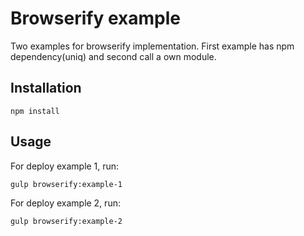 
Browserify example
===================
Two examples for browserify implementation. First example has npm dependency(uniq) and second call a own module.


Installation
------------

    npm install

Usage
-----

For deploy example 1, run:

    gulp browserify:example-1

For deploy example 2, run:

    gulp browserify:example-2

